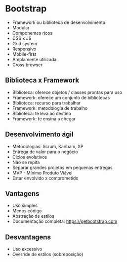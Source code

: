 # Bootstrap
- Framework ou biblioteca de desenvolvimento
- Modular
- Componentes ricos 
- CSS x JS
- Grid system
- Responsivo
- Mobile-first
- Amplamente utilizada
- Cross browser

## Biblioteca x Framework
- Biblioteca: oferece objetos / classes prontas para uso
- Framework: oferece um conjunto de bibliotecas
- Biblioteca: recurso para trabalhar
- Framework: metodologia de trabalho
- Biblioteca: te leva ao destino
- Framework: te ensina a chegar

## Desenvolvimento ágil 
- Metodologias: Scrum, Kanbam, XP
- Entrega de valor para o negócio
- Ciclos evolutivos
- Não se repita
- Separar grandes projetos em pequenas entregas
- MVP - Mínimo Produto Viável
- Estar envolvido x comprometido

## Vantagens
- Uso simples 
- Menos código 
- Abstração de estilos
- Documentação completa: https://getbootstrap.com

## Desvantagens
- Uso excessivo
- Override de estilos (sobreposição)